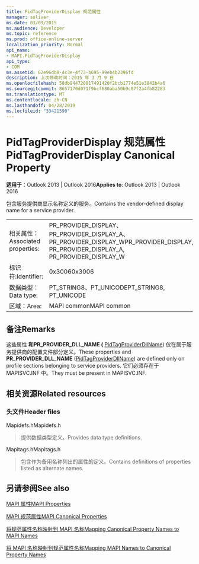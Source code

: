 ```yaml
---
title: PidTagProviderDisplay 规范属性
manager: soliver
ms.date: 03/09/2015
ms.audience: Developer
ms.topic: reference
ms.prod: office-online-server
localization_priority: Normal
api_name:
- MAPI.PidTagProviderDisplay
api_type:
- COM
ms.assetid: 62e96db8-4c3e-4f73-b695-99eb4b2396fd
description: 上次修改时间：2015 年 3 月 9 日
ms.openlocfilehash: 58db944720817491420f2bcb1774e51e3842b4a6
ms.sourcegitcommit: 8657170d071f9bcf680aba50b9c07f2a4fb82283
ms.translationtype: MT
ms.contentlocale: zh-CN
ms.lasthandoff: 04/28/2019
ms.locfileid: "33421590"
---
```

# <a name="pidtagproviderdisplay-canonical-property"></a><span data-ttu-id="fadd0-103">PidTagProviderDisplay 规范属性</span><span class="sxs-lookup"><span data-stu-id="fadd0-103">PidTagProviderDisplay Canonical Property</span></span>

  
  
<span data-ttu-id="fadd0-104">**适用于**：Outlook 2013 | Outlook 2016</span><span class="sxs-lookup"><span data-stu-id="fadd0-104">**Applies to**: Outlook 2013 | Outlook 2016</span></span> 
  
<span data-ttu-id="fadd0-105">包含服务提供商显示名称定义的服务。</span><span class="sxs-lookup"><span data-stu-id="fadd0-105">Contains the vendor-defined display name for a service provider.</span></span>
  
|||
|:-----|:-----|
|<span data-ttu-id="fadd0-106">相关属性：</span><span class="sxs-lookup"><span data-stu-id="fadd0-106">Associated properties:</span></span>  <br/> |<span data-ttu-id="fadd0-107">PR_PROVIDER_DISPLAY、PR_PROVIDER_DISPLAY_A、PR_PROVIDER_DISPLAY_W</span><span class="sxs-lookup"><span data-stu-id="fadd0-107">PR_PROVIDER_DISPLAY, PR_PROVIDER_DISPLAY_A, PR_PROVIDER_DISPLAY_W</span></span>  <br/> |
|<span data-ttu-id="fadd0-108">标识符:</span><span class="sxs-lookup"><span data-stu-id="fadd0-108">Identifier:</span></span>  <br/> |<span data-ttu-id="fadd0-109">0x3006</span><span class="sxs-lookup"><span data-stu-id="fadd0-109">0x3006</span></span>  <br/> |
|<span data-ttu-id="fadd0-110">数据类型：</span><span class="sxs-lookup"><span data-stu-id="fadd0-110">Data type:</span></span>  <br/> |<span data-ttu-id="fadd0-111">PT_STRING8、PT_UNICODE</span><span class="sxs-lookup"><span data-stu-id="fadd0-111">PT_STRING8, PT_UNICODE</span></span>  <br/> |
|<span data-ttu-id="fadd0-112">区域：</span><span class="sxs-lookup"><span data-stu-id="fadd0-112">Area:</span></span>  <br/> |<span data-ttu-id="fadd0-113">MAPI common</span><span class="sxs-lookup"><span data-stu-id="fadd0-113">MAPI common</span></span>  <br/> |
   
## <a name="remarks"></a><span data-ttu-id="fadd0-114">备注</span><span class="sxs-lookup"><span data-stu-id="fadd0-114">Remarks</span></span>

<span data-ttu-id="fadd0-115">这些属性 **和PR_PROVIDER_DLL_NAME (** [PidTagProviderDllName](pidtagproviderdllname-canonical-property.md)) 仅在属于服务提供商的配置文件部分定义。</span><span class="sxs-lookup"><span data-stu-id="fadd0-115">These properties and **PR_PROVIDER_DLL_NAME** ([PidTagProviderDllName](pidtagproviderdllname-canonical-property.md)) are defined only on profile sections belonging to service providers.</span></span> <span data-ttu-id="fadd0-116">它们必须存在于 MAPISVC.INF 中。</span><span class="sxs-lookup"><span data-stu-id="fadd0-116">They must be present in MAPISVC.INF.</span></span>
  
## <a name="related-resources"></a><span data-ttu-id="fadd0-117">相关资源</span><span class="sxs-lookup"><span data-stu-id="fadd0-117">Related resources</span></span>

### <a name="header-files"></a><span data-ttu-id="fadd0-118">头文件</span><span class="sxs-lookup"><span data-stu-id="fadd0-118">Header files</span></span>

<span data-ttu-id="fadd0-119">Mapidefs.h</span><span class="sxs-lookup"><span data-stu-id="fadd0-119">Mapidefs.h</span></span>
  
> <span data-ttu-id="fadd0-120">提供数据类型定义。</span><span class="sxs-lookup"><span data-stu-id="fadd0-120">Provides data type definitions.</span></span>
    
<span data-ttu-id="fadd0-121">Mapitags.h</span><span class="sxs-lookup"><span data-stu-id="fadd0-121">Mapitags.h</span></span>
  
> <span data-ttu-id="fadd0-122">包含作为备用名称列出的属性的定义。</span><span class="sxs-lookup"><span data-stu-id="fadd0-122">Contains definitions of properties listed as alternate names.</span></span>
    
## <a name="see-also"></a><span data-ttu-id="fadd0-123">另请参阅</span><span class="sxs-lookup"><span data-stu-id="fadd0-123">See also</span></span>



[<span data-ttu-id="fadd0-124">MAPI 属性</span><span class="sxs-lookup"><span data-stu-id="fadd0-124">MAPI Properties</span></span>](mapi-properties.md)
  
[<span data-ttu-id="fadd0-125">MAPI 规范属性</span><span class="sxs-lookup"><span data-stu-id="fadd0-125">MAPI Canonical Properties</span></span>](mapi-canonical-properties.md)
  
[<span data-ttu-id="fadd0-126">将规范属性名称映射到 MAPI 名称</span><span class="sxs-lookup"><span data-stu-id="fadd0-126">Mapping Canonical Property Names to MAPI Names</span></span>](mapping-canonical-property-names-to-mapi-names.md)
  
[<span data-ttu-id="fadd0-127">将 MAPI 名称映射到规范属性名称</span><span class="sxs-lookup"><span data-stu-id="fadd0-127">Mapping MAPI Names to Canonical Property Names</span></span>](mapping-mapi-names-to-canonical-property-names.md)

